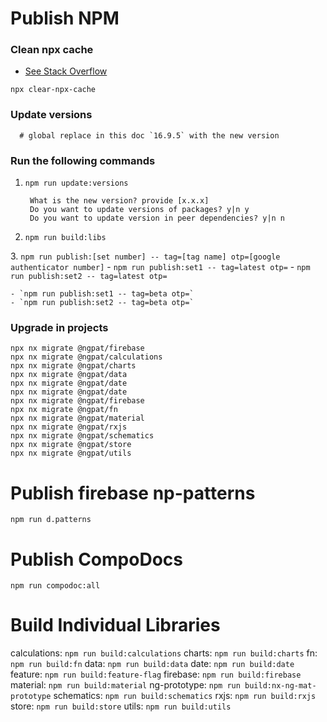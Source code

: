 # Publish NPM


### Clean npx cache

- [See Stack Overflow](https://stackoverflow.com/questions/63510325/how-can-i-clear-the-central-cache-for-npx)

```angular2html
npx clear-npx-cache
```

### Update versions
```
  # global replace in this doc `16.9.5` with the new version

```

### Run the following commands

1. `npm run update:versions`

    ```
     What is the new version? provide [x.x.x] 
     Do you want to update versions of packages? y|n y
     Do you want to update version in peer dependencies? y|n n
    ```
2. `npm run build:libs`

[//]: # (3. `npm run publish`)
3. `npm run publish:[set number] -- tag=[tag name] otp=[google authenticator number]`
    - `npm run publish:set1 -- tag=latest otp=`
    - `npm run publish:set2 -- tag=latest otp=`
   
    - `npm run publish:set1 -- tag=beta otp=`
    - `npm run publish:set2 -- tag=beta otp=`


### Upgrade in projects
```
npx nx migrate @ngpat/firebase 
npx nx migrate @ngpat/calculations 
npx nx migrate @ngpat/charts 
npx nx migrate @ngpat/data
npx nx migrate @ngpat/date
npx nx migrate @ngpat/date 
npx nx migrate @ngpat/firebase 
npx nx migrate @ngpat/fn 
npx nx migrate @ngpat/material 
npx nx migrate @ngpat/rxjs 
npx nx migrate @ngpat/schematics 
npx nx migrate @ngpat/store 
npx nx migrate @ngpat/utils
```

# Publish firebase np-patterns
`npm run d.patterns`

# Publish CompoDocs
`npm run compodoc:all`

# Build Individual Libraries

calculations: `npm run build:calculations`
charts: `npm run build:charts`
fn: `npm run build:fn`
data: `npm run build:data`
date: `npm run build:date`
feature: `npm run build:feature-flag`
firebase: `npm run build:firebase`
material: `npm run build:material`
ng-prototype: `npm run build:nx-ng-mat-prototype`
schematics: `npm run build:schematics`
rxjs: `npm run build:rxjs`
store: `npm run build:store`
utils: `npm run build:utils`
